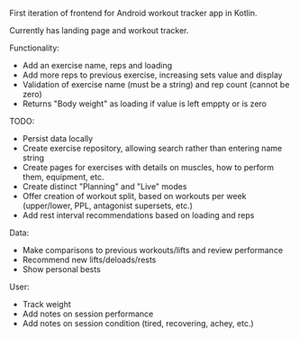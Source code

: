 First iteration of frontend for Android workout tracker app in Kotlin.

Currently has landing page and workout tracker.

Functionality: 
- Add an exercise name, reps and loading
- Add more reps to previous exercise, increasing sets value and display
- Validation of exercise name (must be a string) and rep count (cannot be zero)
- Returns "Body weight" as loading if value is left emppty or is zero

TODO:
- Persist data locally
- Create exercise repository, allowing search rather than entering name string
- Create pages for exercises with details on muscles, how to perform them, equipment, etc.
- Create distinct "Planning" and "Live" modes
- Offer creation of workout split, based on workouts per week (upper/lower, PPL, antagonist supersets, etc.)
- Add rest interval recommendations based on loading and reps

Data:
- Make comparisons to previous workouts/lifts and review performance
- Recommend new lifts/deloads/rests
- Show personal bests

User:
- Track weight
- Add notes on session performance
- Add notes on session condition (tired, recovering, achey, etc.)
  
